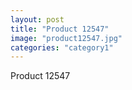 ```yaml
---
layout: post
title: "Product 12547"
image: "product12547.jpg"
categories: "category1"
---
```

Product 12547
